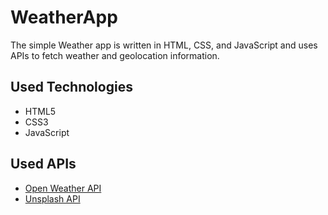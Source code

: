 # WeatherApp

The simple Weather app is written in HTML, CSS, and JavaScript and uses APIs to fetch weather and geolocation information.

## Used Technologies
- HTML5
- CSS3
- JavaScript

## Used APIs
- [Open Weather API](https://openweathermap.org/api)
- [Unsplash API](https://unsplash.com/developers)
